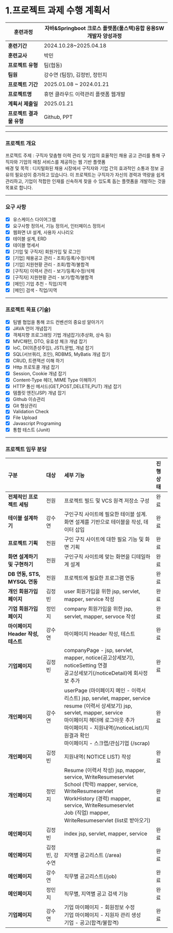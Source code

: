 # 1.프로젝트 과제 수행 계획서

| **훈련과정** | 자바&Springboot 크로스 플랫폼(풀스택)융합 응용SW개발자 양성과정 |
| --- | --- |
| **훈련기간** | 2024.10.28~2025.04.18 |
| **훈련교사** | 박민 |
| **프로젝트 유형** | 팀(협동) |
| **팀원** | 강수연 (팀장), 김정빈, 정민지|
| **프로젝트 기간** | 2025.01.08 ~ 2024.01.21 |
| **프로젝트명** | 휴먼 클라우드 이력관리 플랫폼 웹개발 |
| **계획서 제출일** | 2025.01.21 |
| **프로젝트 결과물 유형** | Github, PPT |

---

###  프로젝트 개요
프로젝트 주제 : 구직자 맞춤형 이력 관리 및 기업의 효율적인 채용 공고 관리를 통해 구직자와 기업의 매칭 서비스를 제공하는 웹 기반 플랫폼 <br>
배경 및 목적 : 디지털화된 채용 시장에서 구직자와 기업 간의 효과적인 소통과 정보 공유의 필요성이 증가하고 있습니다. 이 프로젝트는 구직자가 자신의 경력과 역량을 쉽게 관리하고, 기업이 적합한 인재를 신속하게 찾을 수 있도록 돕는 플랫폼을 개발하는 것을 목표로 합니다.

---

### 요구 사항

- [x]  유스케이스 다이어그램
- [x]  요구사항 정의서, 기능 정의서, 인터페이스 정의서
- [x]  웹화면 UI 설계, 사용자 시나리오
- [x]  테이블 설계, ERD
- [x]  테이블 명세서
- [x]  [기업 및 구직자] 회원가입 및 로그인
- [x]  [기업] 채용공고 관리 - 조회/등록/수정/삭제
- [x]  [기업] 지원현황 관리 - 조회/합격/불합격
- [x]  [구직자] 이력서 관리 - 보기/등록/수정/삭제
- [x]  [구직자] 지원현황 관리 - 보기/합격/불합격
- [x]  [메인] 기업 추천 - 직업/지역
- [x]  [메인] 검색 - 직업/지역

---

### 프로젝트 목표 (기술)

- [x]  팀별 협업을 통해 코드 컨벤션의 중요성 알아가기
- [x]  JAVA 언어 개념잡기
- [x]  객체지향 프로그래밍 기법 개념잡기(추상화, 상속 등)
- [x]  MVC패턴, DTO, 유효성 체크 개념 잡기
- [x]  IoC, DI(의존성주입), JSTL문법, 개념 잡기
- [x]  SQL(서브쿼리, 조인), RDBMS, MyBatis 개념 잡기
- [x]  CRUD, 트랜잭션 이해 하기
- [x]  Http 프로토콜 개념 잡기
- [x]  Session, Cookie 개념 잡기
- [x]  Content-Type 헤더, MIME Type 이해하기
- [x]  HTTP 통신 메서드(GET,POST,DELETE,PUT) 개념 잡기
- [x]  템플릿 엔진(JSP) 개념 잡기
- [x]  Github 이슈관리
- [x]  Git 형상관리
- [x]  Validation Check
- [x]  File Upload
- [x]  Javascript Programing
- [x]  통합 테스트 (Junit)

---

### 프로젝트 임무 분담
| **구분**                               | **대상** | **세부 기능**                                                                                                                                                                                                                    | **진행 상태** |
|:-------------------------------------- |:-------- |:-------------------------------------------------------------------------------------------------------------------------------------------------------------------------------------------------------------------------------- |:------------- |                                                      
| **전체적인 프로젝트 세팅**             | 전원     | 프로젝트 빌드 및 VCS 원격 저장소 구성                                                                                                                                                                                            | 완료          |
| **테이블 설계하기**                    | 강수연     | 구인구직 사이트에 필요한 테이블 설계. 화면 설계를 기반으로 테이블을 작성, 데이터 삽입                                                                                                                                                        | 완료          |
| **프로젝트 기획**                      | 전원     | 구인 구직 사이트에 대한 필요 기능 및 화면 기획                                                                                                                                                                                   | 완료          |
| **화면 설계하기 및 구현하기**           | 전원     | 구인구직 사이트에 맞는 화면을 디테일하게 설계                                                                                                                                                       | 완료          |
| **DB 연동, STS, MYSQL 연동**            | 전원   | 프로젝트에 필요한 프로그램 연동                                                                                                   | 완료        |
| **개인 회원가입 페이지**                   | 김정빈   | user 회원가입을 위한 jsp, servlet, mapper, service 작성   | 완료       |
| **기업 회원가입 페이지**      | 정민지   | company 회원가입을 위한 jsp, servlet, mapper, servoce 작성 | 완료       |
| **마이페이지 Header 작성, 테스트** | 강수연   | 마이페이지 Header 작성, 테스트  | 완료       |
| **기업페이지**                   | 김정빈   | companyPage - jsp, servlet, mapper, notice(공고상세보기), noticeSetting 연결<br> 공고상세보기(/noticeDetail)에 회사정보 추가| 완료       |
| **개인페이지**          | 강수연   | userPage (마이페이지 메인 - 이력서 리스트) jsp, servlet, mapper, service <br>resume (이력서 상세보기) jsp, servlet, mapper, service<br>마이페이지 헤더에 로그아웃 추가<br>마이페이지 - 지원내역(/noticeList)/지원결과 확인 <br>마이페이지 - 스크랩/관심기업 (/scrap)| 완료       |
| **개인페이지**  | 김정빈   | 지원내역( NOTICE LIST) 작성| 완료     |
| **개인페이지**                   | 정민지     | Resume (이력서 작성) jsp, mapper, service, WriteResumeservlet<br>School (학력) mapper, service, WriteResumeservlet<br>WorkHistory (경력) mapper, service, WriteResumeservlet<br>Job (직업) mapper, WriteResumeservlet (list로 받아오기)   | 완료       |
| **메인페이지**                    | 김정빈    | index jsp, servlet, mapper, service | 완료       |
| **메인페이지**                    | 김정빈, 강수연    |지역별 공고리스트 (/area)  | 완료       |
| **메인페이지**                    | 강수연    |직무별 공고리스트(/job) | 완료       |
| **메인페이지**                    | 정민지    |직무별, 지역별 공고 검색 기능 | 완료       |
| **기업페이지**                   | 강수연   |기업 마이페이지 - 회원정보 수정<br> 기업 마이페이지 - 지원자 관리 생성<br> 기업 - 공고(합격/불합격)| 완료       |


